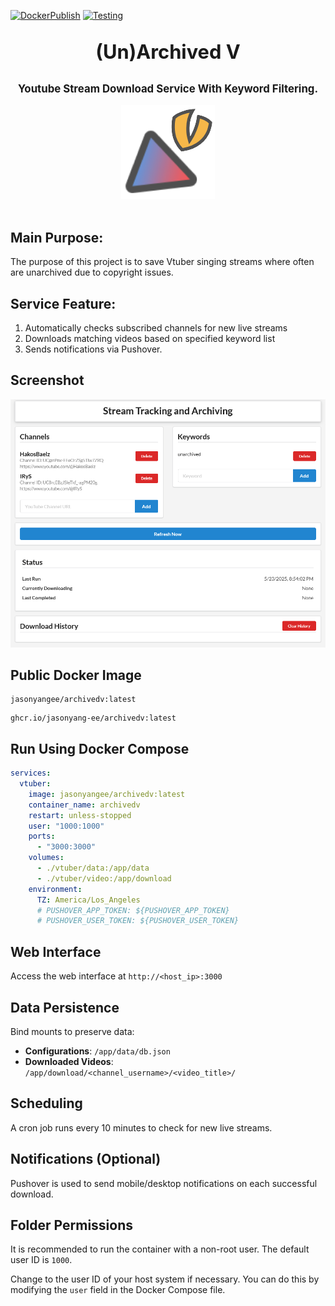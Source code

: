 [![DockerPublish](https://github.com/jasonyang-ee/ArchivedV/actions/workflows/publish.yml/badge.svg)](https://github.com/jasonyang-ee/ArchivedV/actions/workflows/publish.yml)
[![Testing](https://github.com/jasonyang-ee/ArchivedV/actions/workflows/testing.yml/badge.svg)](https://github.com/jasonyang-ee/ArchivedV/actions/workflows/testing.yml)


<p align="center", style="font-size: 2.2em; font-weight: bold;">
(Un)Archived V
</p>

<p align="center", style="font-size: 1.2em; font-weight: bold;">
Youtube Stream Download Service With Keyword Filtering.
</p>

<p align="center">
  <img src="doc/Logo.png" alt="Logo" />
  <br/>
	<br/>
</p>

## Main Purpose:

The purpose of this project is to save Vtuber singing streams where often are unarchived due to copyright issues.


## Service Feature:

1. Automatically checks subscribed channels for new live streams
2. Downloads matching videos based on specified keyword list
3. Sends notifications via Pushover.


## Screenshot

![main page](doc/mainpage.png)

## Public Docker Image

```
jasonyangee/archivedv:latest
```

```
ghcr.io/jasonyang-ee/archivedv:latest
```

## Run Using Docker Compose

```yaml
services:
  vtuber:
    image: jasonyangee/archivedv:latest
    container_name: archivedv
    restart: unless-stopped
    user: "1000:1000"
    ports:
      - "3000:3000"
    volumes:
      - ./vtuber/data:/app/data
      - ./vtuber/video:/app/download
    environment:
      TZ: America/Los_Angeles
      # PUSHOVER_APP_TOKEN: ${PUSHOVER_APP_TOKEN}
      # PUSHOVER_USER_TOKEN: ${PUSHOVER_USER_TOKEN}
```

## Web Interface

Access the web interface at `http://<host_ip>:3000`

## Data Persistence

Bind mounts to preserve data:

- **Configurations**: `/app/data/db.json`
- **Downloaded Videos**: `/app/download/<channel_username>/<video_title>/`

## Scheduling

A cron job runs every 10 minutes to check for new live streams.

## Notifications (Optional)

Pushover is used to send mobile/desktop notifications on each successful download.

## Folder Permissions

It is recommended to run the container with a non-root user. The default user ID is `1000`.

Change to the user ID of your host system if necessary. You can do this by modifying the `user` field in the Docker Compose file.